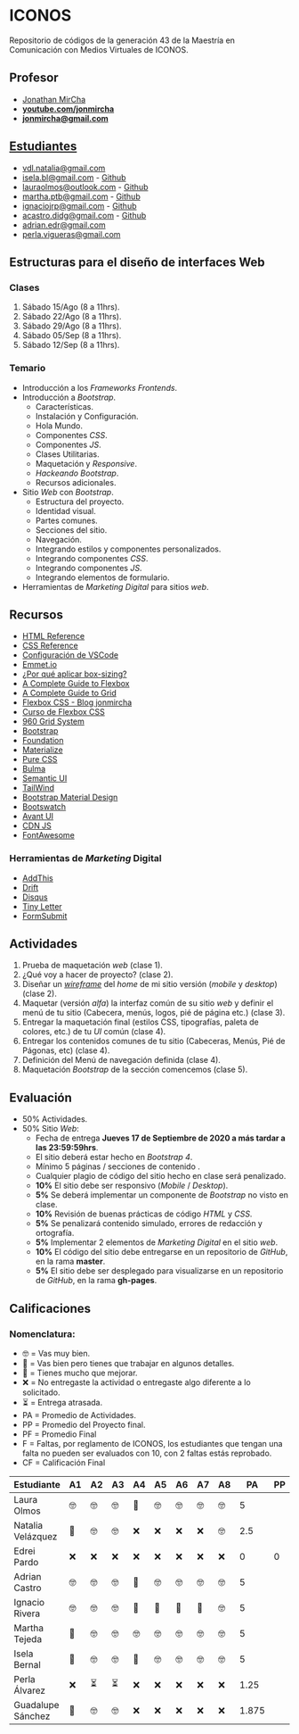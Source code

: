 # ICONOS

Repositorio de códigos de la generación 43 de la Maestría en Comunicación con Medios Virtuales de ICONOS.

## Profesor

- [Jonathan MirCha](http://jonmircha.com)
- **[youtube.com/jonmircha](https://youtube.com/jonmircha)**
- **[jonmircha@gmail.com](mailto:jonmircha@gmail.com)**

## [Estudiantes](https://docs.google.com/spreadsheets/d/1nUdUS1biBlY7-ZndOMcHlL5KbuRJFHb5w2wtwmuHFuU/edit?ts=5f37db52#gid=1890464159)

- vdl.natalia@gmail.com
- isela.bl@gmail.com - [Github](https://github.com/IselaBL)
- lauraolmos@outlook.com - [Github](https://github.com/lauraolmos)
- martha.ptb@gmail.com - [Github](https://github.com/MarthaPtb/)
- ignaciojrp@gmail.com - [Github](https://github.com/nachorp)
- acastro.didg@gmail.com - [Github](https://github.com/AdrianCastro21)
- adrian.edr@gmail.com
- perla.vigueras@gmail.com

## Estructuras para el diseño de interfaces Web

### Clases

1. Sábado 15/Ago (8 a 11hrs).
1. Sábado 22/Ago (8 a 11hrs).
1. Sábado 29/Ago (8 a 11hrs).
1. Sábado 05/Sep (8 a 11hrs).
1. Sábado 12/Sep (8 a 11hrs).

### Temario

- Introducción a los _Frameworks Frontends_.
- Introducción a _Bootstrap_.
  - Características.
  - Instalación y Configuración.
  - Hola Mundo.
  - Componentes _CSS_.
  - Componentes _JS_.
  - Clases Utilitarias.
  - Maquetación y _Responsive_.
  - _Hackeando Bootstrap_.
  - Recursos adicionales.
- Sitio _Web_ con _Bootstrap_.
  - Estructura del proyecto.
  - Identidad visual.
  - Partes comunes.
  - Secciones del sitio.
  - Navegación.
  - Integrando estilos y componentes personalizados.
  - Integrando componentes _CSS_.
  - Integrando componentes _JS_.
  - Integrando elementos de formulario.
- Herramientas de _Marketing Digital_ para sitios _web_.

## Recursos

- [HTML Reference](https://htmlreference.io/)
- [CSS Reference](https://cssreference.io/)
- [Configuración de VSCode](https://jonmircha.com/vscode)
- [Emmet.io](https://emmet.io/)
- [¿Por qué aplicar box-sizing?](https://www.paulirish.com/2012/box-sizing-border-box-ftw/)
- [A Complete Guide to Flexbox](https://css-tricks.com/snippets/css/a-guide-to-flexbox/)
- [A Complete Guide to Grid](https://css-tricks.com/snippets/css/complete-guide-grid/)
- [Flexbox CSS - Blog jonmircha](https://jonmircha.com/flexbox)
- [Curso de Flexbox CSS](https://www.youtube.com/playlist?list=PLvq-jIkSeTUbQc3dGsssp8lxAi5npMrys)
- [960 Grid System](https://960.gs/)
- [Bootstrap](https://getbootstrap.com/)
- [Foundation](https://get.foundation/index.html)
- [Materialize](https://materializecss.com/)
- [Pure CSS](https://purecss.io/)
- [Bulma](https://bulma.io/)
- [Semantic UI](https://semantic-ui.com/)
- [TailWind](https://tailwindcss.com/)
- [Bootstrap Material Design](https://mdbootstrap.com/)
- [Bootswatch](https://bootswatch.com/)
- [Avant UI](https://www.avantui.com/)
- [CDN JS](https://cdnjs.cloudflare.com/)
- [FontAwesome](https://fontawesome.com/)

### Herramientas de _Marketing_ Digital

- [AddThis](https://www.addthis.com/)
- [Drift](https://www.drift.com/)
- [Disqus](https://disqus.com/)
- [Tiny Letter](https://tinyletter.com/)
- [FormSubmit](https://formsubmit.co/)

## Actividades

1. Prueba de maquetación _web_ (clase 1).
1. ¿Qué voy a hacer de proyecto? (clase 2).
1. Diseñar un [_wireframe_](https://jonmircha.com/img/wireframe.jpg) del _home_ de mi sitio versión (_mobile_ y _desktop_) (clase 2).
1. Maquetar (versión _alfa_) la interfaz común de su sitio _web_ y definir el menú de tu sitio (Cabecera, menús, logos, pié de página etc.) (clase 3).
1. Entregar la maquetación final (estilos CSS, tipografías, paleta de colores, etc.) de tu _UI_ común (clase 4).
1. Entregar los contenidos comunes de tu sitio (Cabeceras, Menús, Pié de Págonas, etc) (clase 4).
1. Definición del Menú de navegación definida (clase 4).
1. Maquetación _Bootstrap_ de la sección comencemos (clase 5).

## Evaluación

- 50% Actividades.
- 50% Sitio _Web_:
  - Fecha de entrega **Jueves 17 de Septiembre de 2020 a más tardar a las 23:59:59hrs**.
  - El sitio deberá estar hecho en _Bootstrap 4_.
  - Mínimo 5 páginas / secciones de contenido .
  - Cualquier plagio de código del sitio hecho en clase será penalizado.
  - **10%** El sitio debe ser responsivo (_Mobile_ / _Desktop_).
  - **5%** Se deberá implementar un componente de _Bootstrap_ no visto en clase.
  - **10%** Revisión de buenas prácticas de código _HTML_ y _CSS_.
  - **5%** Se penalizará contenido simulado, errores de redacción y ortografía.
  - **5%** Implementar 2 elementos de _Marketing Digital_ en el sitio _web_.
  - **10%** El código del sitio debe entregarse en un repositorio de _GitHub_, en la rama **master**.
  - **5%** El sitio debe ser desplegado para visualizarse en un repositorio de _GitHub_, en la rama **gh-pages**.

## Calificaciones

### Nomenclatura:

- 🤓 = Vas muy bien.
- 🤔 = Vas bien pero tienes que trabajar en algunos detalles.
- 😬 = Tienes mucho que mejorar.
- ❌ = No entregaste la actividad o entregaste algo diferente a lo solicitado.
- ⏳ = Entrega atrasada.
- PA = Promedio de Actividades.
- PP = Promedio del Proyecto final.
- PF = Promedio Final
- F = Faltas, por reglamento de ICONOS, los estudiantes que tengan una falta no pueden ser evaluados con 10, con 2 faltas estás reprobado.
- CF = Calificación Final

| Estudiante        | A1  | A2  | A3  | A4  | A5  | A6  | A7  | A8  | PA    | PP  | PF  | F   | CF  |
| ----------------- | --- | --- | --- | --- | --- | --- | --- | --- | ----- | --- | --- | --- | --- |
| Laura Olmos       | 🤓  | 🤓  | 🤓  | 🤔  | 🤓  | 🤓  | 🤓  | 🤓  | 5     |     |     | 0   |     |
| Natalia Velázquez | 🤔  | 🤓  | 🤓  | ❌  | ❌  | ❌  | ❌  | 🤓  | 2.5   |     |     | 0   |     |
| Edrei Pardo       | ❌  | ❌  | ❌  | ❌  | ❌  | ❌  | ❌  | ❌  | 0     | 0   | 0   | 4   | 0   |
| Adrian Castro     | 🤓  | 🤓  | 🤓  | 🤔  | 🤓  | 🤓  | 🤓  | 🤓  | 5     |     |     | 0   |     |
| Ignacio Rivera    | 🤓  | 🤓  | 🤓  | 😬  | 😬  | 😬  | 😬  | 🤓  | 5     |     |     | 0   |     |
| Martha Tejeda     | 🤔  | 🤓  | 🤓  | 🤓  | 🤓  | 🤓  | 🤓  | 🤓  | 5     |     |     | 0   |     |
| Isela Bernal      | 🤔  | 🤓  | 🤓  | 🤔  | 🤓  | 🤓  | 🤓  | 🤓  | 5     |     |     | 0   |     |
| Perla Álvarez     | ❌  | ⏳  | ⏳  | ❌  | ❌  | ❌  | ❌  | ❌  | 1.25  |     |     | 1   |     |
| Guadalupe Sánchez | 🤔  | 🤓  | 🤓  | ❌  | ❌  | ❌  | ❌  | ❌  | 1.875 |     |     | 0   |     |
